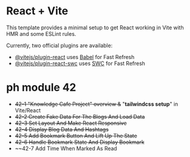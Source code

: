 # React + Vite

This template provides a minimal setup to get React working in Vite with HMR and some ESLint rules.

Currently, two official plugins are available:

- [@vitejs/plugin-react](https://github.com/vitejs/vite-plugin-react/blob/main/packages/plugin-react/README.md) uses [Babel](https://babeljs.io/) for Fast Refresh
- [@vitejs/plugin-react-swc](https://github.com/vitejs/vite-plugin-react-swc) uses [SWC](https://swc.rs/) for Fast Refresh

# ph module 42 
  * ~~42-1 "Knowledge Cafe Project" overview &~~ "**tailwindcss setup**" in Vite/React
  * ~~42-2 Create Fake Data For The Blogs And Load Data~~
  * ~~42-3 Set Layout And Make React Responsive~~ 
  * ~~42-4 Display Blog Data And Hashtags~~
  * ~~42-5 Add Bookmark Button And Lift Up The State~~
  * ~~42-6 Handle Bookmark State And Display Bookmark~~
  * ~~42-7 Add Time When Marked As Read